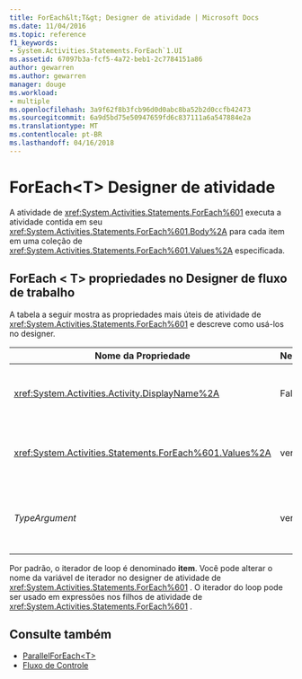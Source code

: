 ```yaml
---
title: ForEach&lt;T&gt; Designer de atividade | Microsoft Docs
ms.date: 11/04/2016
ms.topic: reference
f1_keywords:
- System.Activities.Statements.ForEach`1.UI
ms.assetid: 67097b3a-fcf5-4a72-beb1-2c7784151a86
author: gewarren
ms.author: gewarren
manager: douge
ms.workload:
- multiple
ms.openlocfilehash: 3a9f62f8b3fcb96d0d0abc8ba52b2d0ccfb42473
ms.sourcegitcommit: 6a9d5bd75e50947659fd6c837111a6a547884e2a
ms.translationtype: MT
ms.contentlocale: pt-BR
ms.lasthandoff: 04/16/2018
---
```

# <a name="foreachlttgt-activity-designer"></a>ForEach&lt;T&gt; Designer de atividade
A atividade de <xref:System.Activities.Statements.ForEach%601> executa a atividade contida em seu <xref:System.Activities.Statements.ForEach%601.Body%2A> para cada item em uma coleção de <xref:System.Activities.Statements.ForEach%601.Values%2A> especificada.

## <a name="foreacht-properties-in-the-workflow-designer"></a>ForEach < T\> propriedades no Designer de fluxo de trabalho
 A tabela a seguir mostra as propriedades mais úteis de atividade de <xref:System.Activities.Statements.ForEach%601> e descreve como usá-los no designer.

|Nome da Propriedade|Necessária|Uso|
|-------------------|--------------|-----------|
|<xref:System.Activities.Activity.DisplayName%2A>|False|O nome amigável de atividade de <xref:System.Activities.Statements.ForEach%601> . O padrão é ForEach < Int32\>. Embora o valor de <xref:System.Activities.Activity.DisplayName%2A> não é necessário restrita, é uma prática recomendada usar um.|
|<xref:System.Activities.Statements.ForEach%601.Values%2A>|verdadeiro|A coleção de itens para iterar. Para definir o <xref:System.Activities.Statements.ForEach%601.Values%2A>, digite um [!INCLUDE[vbprvb](../code-quality/includes/vbprvb_md.md)] expressão no **valores** caixa o **ForEach < T\>**  atividade designer ou na grade de propriedades.|
|*TypeArgument*|verdadeiro|O tipo dos itens a <xref:System.Activities.Statements.ForEach%601.Values%2A> coleção especificada pelo parâmetro genérico *T*. Por padrão, *TypeArgument* é definido como **Int32**. Para alterar o tipo, altere o valor de *TypeArgument* caixa de combinação na grade de propriedades.|

 Por padrão, o iterador de loop é denominado **item**. Você pode alterar o nome da variável de iterador no designer de atividade de <xref:System.Activities.Statements.ForEach%601> . O iterador do loop pode ser usado em expressões nos filhos de atividade de <xref:System.Activities.Statements.ForEach%601> .

## <a name="see-also"></a>Consulte também

- [ParallelForEach\<T>](../workflow-designer/parallelforeach-t-activity-designer.md)
- [Fluxo de Controle](../workflow-designer/control-flow-activity-designers.md)